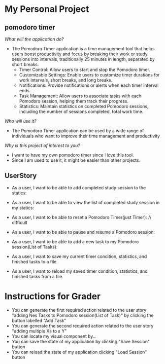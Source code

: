 # **My Personal Project**
## pomodoro timer

*What will the application do?*
- The Pomodoro Timer application is a time management tool that helps users boost productivity and focus by breaking their work or study sessions into intervals, traditionally 25 minutes in length, separated by short breaks.
  - Timer Control: Allow users to start and stop the Pomodoro timer.
  - Customizable Settings: Enable users to customize timer durations for work intervals, short breaks, and long breaks.
  - Notifications: Provide notifications or alerts when each timer interval ends.
  - Task Management: Allow users to associate tasks with each Pomodoro session, helping them track their progress.
  - Statistics: Maintain statistics on completed Pomodoro sessions, including the number of sessions completed, total work time.

*Who will use it?*
- The Pomodoro Timer application can be used by a wide range of individuals who want to improve their time management and productivity

*Why is this project of interest to you?*
- I want to have my own pomodoro timer since I love this tool.
- Since I am used to use it, it might be easier than other projects.

## UserStory
- As a user, I want to be able to add completed study session to the statics:
- As a user, I want to be able to view the list of completed study session in my statics:
- As a user, I want to be able to reset a Pomodoro Timer(just Timer): // difficult
- As a user, I want to be able to pause and resume a Pomodoro session:
- As a user, I want to be able to add a new task to my Pomodoro session(List of Tasks):

- As a user, I want to save my current timer condition, statistics, and finished tasks to a file.
- As a user, I want to reload my saved timer condition, statistics, and finished tasks from a file.

# Instructions for Grader
- You can generate the first required action related to the user story "adding Nes Tasks to Pomodoro session(List of Task)" by clicking the button labelled "Add Task"
- You can generate the second required action related to the user story "adding multiple Xs to a Y" 
- You can locate my visual component by...
- You can save the state of my application by clicking "Save Session" button
- You can reload the state of my application clicking "Load Session" button